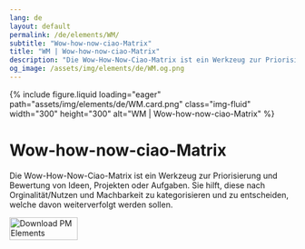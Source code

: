 ```yaml
---
lang: de
layout: default
permalink: /de/elements/WM/
subtitle: "Wow-how-now-ciao-Matrix"
title: "WM | Wow-how-now-ciao-Matrix"
description: "Die Wow-How-Now-Ciao-Matrix ist ein Werkzeug zur Priorisierung und Bewertung von Ideen, Projekten oder Aufgaben. Sie hilft, diese nach Orginalität/Nutzen und Machbarkeit zu kategorisieren und zu entscheiden, welche davon weiterverfolgt werden sollen."
og_image: /assets/img/elements/de/WM.og.png
---
```


{% include figure.liquid loading="eager" path="assets/img/elements/de/WM.card.png" class="img-fluid" width="300" height="300" alt="WM | Wow-how-now-ciao-Matrix" %}

# Wow-how-now-ciao-Matrix

Die Wow-How-Now-Ciao-Matrix ist ein Werkzeug zur Priorisierung und Bewertung von Ideen, Projekten oder Aufgaben. Sie hilft, diese nach Orginalität/Nutzen und Machbarkeit zu kategorisieren und zu entscheiden, welche davon weiterverfolgt werden sollen.

<a href="https://apps.apple.com/app/apple-store/id6738084498?pt=127441684&ct=website&mt=8">
  <img src="{{ "assets/img/en/appstore.png" | relative_url }}" width="120" height="40" alt="Download PM Elements">
</a>
